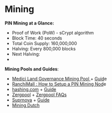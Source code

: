 # Mining

**PIN Mining at a Glance:**

* Proof of Work \(PoW\) - sCrypt algorithm
* Block Time: 40 seconds
* Total Coin Supply:  160,000,000
* Halving: Every 800,000 blocks
* Next Halving:
* 
**Mining Pools and Guides**:

* [Medici Land Governance Mining Pool ](https://pool.mediciland.com/stats.html)+ [Guid](https://pool.mediciland.com/connect.html)e
* [RanchiMall : How to Setup a PIN Mining Nod](https://medium.com/ranchimall/how-to-setup-florincoin-mining-node-d2d6a464090)e
* [hashing.com](https://hashing.com/) + [Guide](https://hashing.com/setup)
* [Zergpool](http://zergpool.com/) + [Zergpool FAQs](http://zergpool.com/site/faq)
* [Suprnova](https://flo.suprnova.cc/) + [Guide](https://flo.suprnova.cc/index.php?page=gettingstarted)
* [Mining Dutch](https://www.mining-dutch.nl/pools/florin.php)






